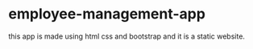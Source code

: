 # employee-management-app
this app is made using html css and bootstrap and it is a static website. 
